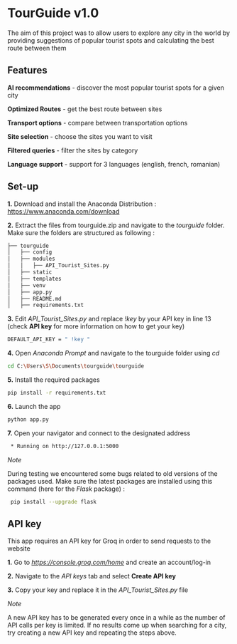 # TourGuide v1.0

The aim of this project was to allow users to explore any city in the world by providing suggestions of popular tourist spots and calculating the best route between them

## Features 

**AI recommendations**   - discover the most popular tourist spots for a given city

**Optimized Routes**     - get the best route between sites

**Transport options**    - compare between transportation options

**Site selection**       - choose the sites you want to visit

**Filtered queries**     - filter the sites by category

**Language support**     - support for 3 languages (english, french, romanian)



## Set-up 
**1.** Download and install the Anaconda Distribution : https://www.anaconda.com/download

**2.** Extract the files from tourguide.zip and navigate to the *tourguide* folder. Make sure the folders are structured as following :
```bash
├── tourguide
│   ├── config
│   ├── modules
│   │   ├── API_Tourist_Sites.py
│   ├── static
│   ├── templates
│   ├── venv
│   ├── app.py
│   ├── README.md
│   ├── requirements.txt
```
**3.** Edit *API_Tourist_Sites.py* and replace *!key* by your API key in line 13 (check **API key** for more information on how to get your key)
```bash
DEFAULT_API_KEY = " !key "
```
**4.** Open *Anaconda Prompt* and navigate to the tourguide folder using *cd*
```bash
cd C:\Users\S\Documents\tourguide\tourguide
```
**5.**  Install the required packages
```bash
pip install -r requirements.txt
```
**6.** Launch the app 
```bash
python app.py
```
**7.** Open your navigator and connect to the designated address
```bash
 * Running on http://127.0.0.1:5000
```

*Note* 

During testing we encountered some bugs related to old versions of the packages used. Make sure the latest packages are installed using this command (here for the *Flask* package) :
```bash
 pip install --upgrade flask
```

## API key 
This app requires an API key for Groq in order to send requests to the website 

**1.** Go to *https://console.groq.com/home* and create an account/log-in

**2.** Navigate to the *API keys* tab and select **Create API key**

**3.** Copy your key and replace it in the *API_Tourist_Sites.py* file

*Note* 

A new API key has to be generated every once in a while as the number of API calls per key is limited. If no results come up when searching for a city, try creating a new API key and repeating the steps above.


